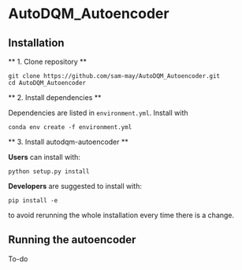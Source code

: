# AutoDQM_Autoencoder

## Installation

** 1. Clone repository **
```
git clone https://github.com/sam-may/AutoDQM_Autoencoder.git
cd AutoDQM_Autoencoder
```
** 2. Install dependencies **

Dependencies are listed in ```environment.yml```. Install with
```
conda env create -f environment.yml
```

** 3. Install autodqm-autoencoder **

**Users** can install with:
```
python setup.py install
```
**Developers** are suggested to install with:
```
pip install -e
```
to avoid rerunning the whole installation every time there is a change.

## Running the autoencoder

To-do
